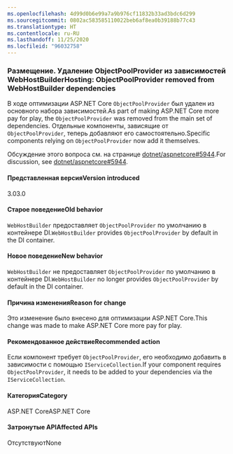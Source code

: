 ```yaml
---
ms.openlocfilehash: 4d99d0b6e99a7a9b976cf11832b33ad3bdc6d299
ms.sourcegitcommit: 0802ac583585110022beb6af8ea0b39188b77c43
ms.translationtype: HT
ms.contentlocale: ru-RU
ms.lasthandoff: 11/25/2020
ms.locfileid: "96032758"
---
```

### <a name="hosting-objectpoolprovider-removed-from-webhostbuilder-dependencies"></a><span data-ttu-id="02f44-101">Размещение. Удаление ObjectPoolProvider из зависимостей WebHostBuilder</span><span class="sxs-lookup"><span data-stu-id="02f44-101">Hosting: ObjectPoolProvider removed from WebHostBuilder dependencies</span></span>

<span data-ttu-id="02f44-102">В ходе оптимизации ASP.NET Core `ObjectPoolProvider` был удален из основного набора зависимостей.</span><span class="sxs-lookup"><span data-stu-id="02f44-102">As part of making ASP.NET Core more pay for play, the `ObjectPoolProvider` was removed from the main set of dependencies.</span></span> <span data-ttu-id="02f44-103">Отдельные компоненты, зависящие от `ObjectPoolProvider`, теперь добавляют его самостоятельно.</span><span class="sxs-lookup"><span data-stu-id="02f44-103">Specific components relying on `ObjectPoolProvider` now add it themselves.</span></span>

<span data-ttu-id="02f44-104">Обсуждение этого вопроса см. на странице [dotnet/aspnetcore#5944](https://github.com/dotnet/aspnetcore/issues/5944).</span><span class="sxs-lookup"><span data-stu-id="02f44-104">For discussion, see [dotnet/aspnetcore#5944](https://github.com/dotnet/aspnetcore/issues/5944).</span></span>

#### <a name="version-introduced"></a><span data-ttu-id="02f44-105">Представленная версия</span><span class="sxs-lookup"><span data-stu-id="02f44-105">Version introduced</span></span>

<span data-ttu-id="02f44-106">3.0</span><span class="sxs-lookup"><span data-stu-id="02f44-106">3.0</span></span>

#### <a name="old-behavior"></a><span data-ttu-id="02f44-107">Старое поведение</span><span class="sxs-lookup"><span data-stu-id="02f44-107">Old behavior</span></span>

<span data-ttu-id="02f44-108">`WebHostBuilder` предоставляет `ObjectPoolProvider` по умолчанию в контейнере DI.</span><span class="sxs-lookup"><span data-stu-id="02f44-108">`WebHostBuilder` provides `ObjectPoolProvider` by default in the DI container.</span></span>

#### <a name="new-behavior"></a><span data-ttu-id="02f44-109">Новое поведение</span><span class="sxs-lookup"><span data-stu-id="02f44-109">New behavior</span></span>

<span data-ttu-id="02f44-110">`WebHostBuilder` не предоставляет `ObjectPoolProvider` по умолчанию в контейнере DI.</span><span class="sxs-lookup"><span data-stu-id="02f44-110">`WebHostBuilder` no longer provides `ObjectPoolProvider` by default in the DI container.</span></span>

#### <a name="reason-for-change"></a><span data-ttu-id="02f44-111">Причина изменения</span><span class="sxs-lookup"><span data-stu-id="02f44-111">Reason for change</span></span>

<span data-ttu-id="02f44-112">Это изменение было внесено для оптимизации ASP.NET Core.</span><span class="sxs-lookup"><span data-stu-id="02f44-112">This change was made to make ASP.NET Core more pay for play.</span></span>

#### <a name="recommended-action"></a><span data-ttu-id="02f44-113">Рекомендованное действие</span><span class="sxs-lookup"><span data-stu-id="02f44-113">Recommended action</span></span>

<span data-ttu-id="02f44-114">Если компонент требует `ObjectPoolProvider`, его необходимо добавить в зависимости с помощью `IServiceCollection`.</span><span class="sxs-lookup"><span data-stu-id="02f44-114">If your component requires `ObjectPoolProvider`, it needs to be added to your dependencies via the `IServiceCollection`.</span></span>

#### <a name="category"></a><span data-ttu-id="02f44-115">Категория</span><span class="sxs-lookup"><span data-stu-id="02f44-115">Category</span></span>

<span data-ttu-id="02f44-116">ASP.NET Core</span><span class="sxs-lookup"><span data-stu-id="02f44-116">ASP.NET Core</span></span>

#### <a name="affected-apis"></a><span data-ttu-id="02f44-117">Затронутые API</span><span class="sxs-lookup"><span data-stu-id="02f44-117">Affected APIs</span></span>

<span data-ttu-id="02f44-118">Отсутствуют</span><span class="sxs-lookup"><span data-stu-id="02f44-118">None</span></span>

<!-- 

#### Affected APIs

Not detectable via API analysis

-->
